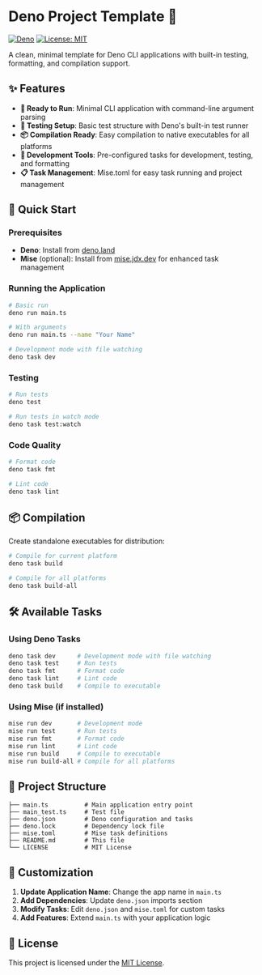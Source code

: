 # Deno Project Template 🦕

[![Deno](https://img.shields.io/badge/deno-^2.40-black?logo=deno)](https://deno.land)
[![License: MIT](https://img.shields.io/badge/License-MIT-yellow.svg)](LICENSE)

A clean, minimal template for Deno CLI applications with built-in testing, formatting, and compilation support.

## ✨ Features

*   **🚀 Ready to Run**: Minimal CLI application with command-line argument parsing
*   **🧪 Testing Setup**: Basic test structure with Deno's built-in test runner
*   **📦 Compilation Ready**: Easy compilation to native executables for all platforms
*   **🔧 Development Tools**: Pre-configured tasks for development, testing, and formatting
*   **📋 Task Management**: Mise.toml for easy task running and project management

## 🚀 Quick Start

### Prerequisites

- **Deno**: Install from [deno.land](https://deno.land)
- **Mise** (optional): Install from [mise.jdx.dev](https://mise.jdx.dev) for enhanced task management

### Running the Application

```bash
# Basic run
deno run main.ts

# With arguments
deno run main.ts --name "Your Name"

# Development mode with file watching
deno task dev
```

### Testing

```bash
# Run tests
deno test

# Run tests in watch mode
deno task test:watch
```

### Code Quality

```bash
# Format code
deno task fmt

# Lint code
deno task lint
```

## 📦 Compilation

Create standalone executables for distribution:

```bash
# Compile for current platform
deno task build

# Compile for all platforms
deno task build-all
```

## 🛠️ Available Tasks

### Using Deno Tasks
```bash
deno task dev      # Development mode with file watching
deno task test     # Run tests
deno task fmt      # Format code
deno task lint     # Lint code
deno task build    # Compile to executable
```

### Using Mise (if installed)
```bash
mise run dev       # Development mode
mise run test      # Run tests
mise run fmt       # Format code
mise run lint      # Lint code
mise run build     # Compile to executable
mise run build-all # Compile for all platforms
```

## 📁 Project Structure

```
├── main.ts          # Main application entry point
├── main_test.ts     # Test file
├── deno.json        # Deno configuration and tasks
├── deno.lock        # Dependency lock file
├── mise.toml        # Mise task definitions
├── README.md        # This file
└── LICENSE          # MIT License
```

## 🔧 Customization

1. **Update Application Name**: Change the app name in `main.ts`
2. **Add Dependencies**: Update `deno.json` imports section
3. **Modify Tasks**: Edit `deno.json` and `mise.toml` for custom tasks
4. **Add Features**: Extend `main.ts` with your application logic

## 📄 License

This project is licensed under the [MIT License](LICENSE).
